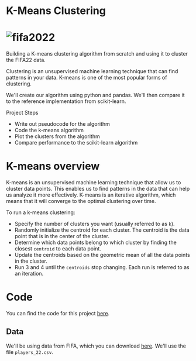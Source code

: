 # K-Means Clustering

# ![fifa2022](https://i0.wp.com/gnova.com.ar/wp-content/uploads/2021/10/ea-fifa-22-cover-kylian-mbappe_1qeaco87s803l13iu0tnr84jhq.jpg)
  

Building a K-means clustering algorithm from scratch and using it to cluster the FIFA22 data.

Clustering is an unsupervised machine learning technique that can find patterns in your data. K-means is one of the most popular forms of clustering.

We'll create our algorithm using python and pandas. We'll then compare it to the reference implementation from scikit-learn.

Project Steps

* Write out pseudocode for the algorithm
* Code the k-means algorithm
* Plot the clusters from the algorithm
* Compare performance to the scikit-learn algorithm

# K-means overview

K-means is an unsupervised machine learning technique that allow us to cluster data points. This enables us to find patterns in the data that can help us analyze it more effectively. K-means is an iterative algorithm, which means that it will converge to the optimal clustering over time.

To run a k-means clustering:

* Specify the number of clusters you want (usually referred to as `k`).
* Randomly initialize the centroid for each cluster. The centroid is the data point that is in the center of the cluster.
* Determine which data points belong to which cluster by finding the closest `centroid` to each data point.
* Update the centroids based on the geometric mean of all the data points in the cluster.
* Run 3 and 4 until the `centroids` stop changing. Each run is referred to as an iteration.

# Code

You can find the code for this project [here](https://github.com/taureanjoe/kmeans-clustering).

## Data

We'll be using data from FIFA, which you can download [here](https://www.kaggle.com/datasets/stefanoleone992/fifa-22-complete-player-dataset?select=players_22.csv). We'll use the file `players_22.csv`.
